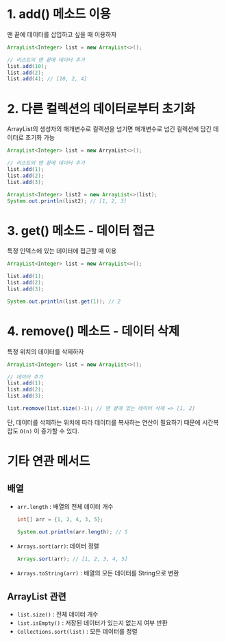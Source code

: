 # 1. add() 메소드 이용

맨 끝에 데이터를 삽입하고 싶을 때 이용하자

```java
ArrayList<Integer> list = new ArrayList<>();

// 리스트의 맨 끝에 데이터 추가
list.add(10);
list.add(2);
list.add(4); // [10, 2, 4]
```

# 2. 다른 컬렉션의 데이터로부터 초기화

ArrayList의 생성자의 매개변수로 컬렉션을 넘기면 매개변수로 넘긴 컬렉션에 담긴 데이터로 초기화 가능

```java
ArrayList<Integer> list = new ArryaList<>();

// 리스트의 맨 끝에 데이터 추가
list.add(1);
list.add(2);
list.add(3);

ArrayList<Integer> list2 = new ArrayList<>(list);
System.out.println(list2); // [1, 2, 3]
```

# 3. get() 메소드 - 데이터 접근

특정 인덱스에 있는 데이터에 접근할 때 이용

```java
ArrayList<Integer> list = new ArrayList<>();

list.add(1);
list.add(2);
list.add(3);

System.out.println(list.get(1)); // 2
```

# 4. remove() 메소드 - 데이터 삭제

특정 위치의 데이터를 삭제하자

```java
ArrayList<Integer> list = new ArrayList<>();

// 데이터 추가
list.add(1);
list.add(2);
list.add(3);

list.reomove(list.size()-1); // 맨 끝에 있는 데이터 삭제 => [1, 2]
```

단, 데이터를 삭제하는 위치에 따라 데이터를 복사하는 연산이 필요하기 때문에 시간복잡도 `O(n)` 이 증가할 수 있다.

# 기타 연관 메서드

## 배열

- `arr.length` : 배열의 전체 데이터 개수
    
    ```java
    int[] arr = {1, 2, 4, 3, 5};
    
    System.out.println(arr.length); // 5
    ```
    
- `Arrays.sort(arr)`: 데이터 정렬
    
    ```java
    Arrays.sort(arr); // [1, 2, 3, 4, 5]
    ```
    
- `Arrays.toString(arr)` : 배열의 모든 데이터를 String으로 변환

## ArrayList 관련

- `list.size()` : 전체 데이터 개수
- `list.isEmpty()` : 저장된 데이터가 있는지 없는지 여부 반환
- `Collections.sort(list)` : 모든 데이터를 정렬
